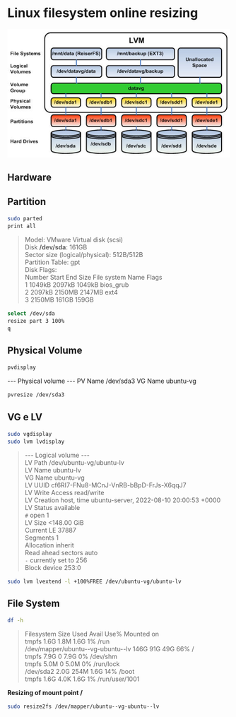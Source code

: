 # Linux filesystem online resizing

![UbuntuLVM](lvm.jpg)

## Hardware

## Partition

```bash
sudo parted
print all
```
> Model: VMware Virtual disk (scsi)  
Disk **/dev/sda**: 161GB  
Sector size (logical/physical): 512B/512B  
Partition Table: gpt  
Disk Flags:  
Number  Start   End     Size    File system  Name  Flags  
 1      1049kB  2097kB  1049kB                     bios_grub  
 2      2097kB  2150MB  2147MB  ext4  
 3      2150MB  161GB   159GB  

```bash
select /dev/sda
resize part 3 100%
q
```
## Physical Volume

```bash
pvdisplay
```
--- Physical volume ---
   PV Name               /dev/sda3
   VG Name               ubuntu-vg

```bash
pvresize /dev/sda3
```

## VG e LV

```bash
sudo vgdisplay
sudo lvm lvdisplay
```
> --- Logical volume ---  
  LV Path                /dev/ubuntu-vg/ubuntu-lv  
  LV Name                ubuntu-lv  
  VG Name                ubuntu-vg  
  LV UUID                cf6RI7-FNu8-MCnJ-VnRB-bBpD-FrJs-X6qqJ7  
  LV Write Access        read/write  
  LV Creation host, time ubuntu-server, 2022-08-10 20:00:53 +0000  
  LV Status              available  
  `#` open                 1  
  LV Size                <148.00 GiB  
  Current LE             37887  
  Segments               1  
  Allocation             inherit  
  Read ahead sectors     auto  
  `-` currently set to     256  
  Block device           253:0  

```bash
sudo lvm lvextend -l +100%FREE /dev/ubuntu-vg/ubuntu-lv
```

## File System
```bash
df -h
```

>Filesystem                         Size  Used Avail Use% Mounted on  
tmpfs                              1.6G  1.8M  1.6G   1% /run  
/dev/mapper/ubuntu--vg-ubuntu--lv  146G   91G   49G  66% /  
tmpfs                              7.9G     0  7.9G   0% /dev/shm  
tmpfs                              5.0M     0  5.0M   0% /run/lock  
/dev/sda2                          2.0G  254M  1.6G  14% /boot  
tmpfs                              1.6G  4.0K  1.6G   1% /run/user/1001  

**Resizing of mount point /**

```bash
sudo resize2fs /dev/mapper/ubuntu--vg-ubuntu--lv
```
